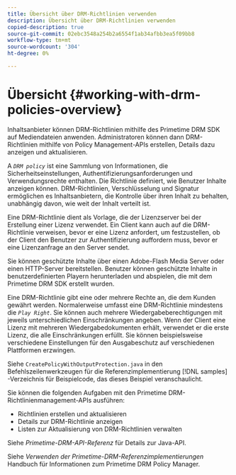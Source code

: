 ```yaml
---
title: Übersicht über DRM-Richtlinien verwenden
description: Übersicht über DRM-Richtlinien verwenden
copied-description: true
source-git-commit: 02ebc3548a254b2a6554f1ab34afbb3ea5f09bb8
workflow-type: tm+mt
source-wordcount: '304'
ht-degree: 0%

---
```


# Übersicht {#working-with-drm-policies-overview}

Inhaltsanbieter können DRM-Richtlinien mithilfe des Primetime DRM SDK auf Mediendateien anwenden. Administratoren können dann DRM-Richtlinien mithilfe von Policy Management-APIs erstellen, Details dazu anzeigen und aktualisieren.

A *`DRM policy`* ist eine Sammlung von Informationen, die Sicherheitseinstellungen, Authentifizierungsanforderungen und Verwendungsrechte enthalten. Die Richtlinie definiert, wie Benutzer Inhalte anzeigen können. DRM-Richtlinien, Verschlüsselung und Signatur ermöglichen es Inhaltsanbietern, die Kontrolle über ihren Inhalt zu behalten, unabhängig davon, wie weit der Inhalt verteilt ist.

Eine DRM-Richtlinie dient als Vorlage, die der Lizenzserver bei der Erstellung einer Lizenz verwendet. Ein Client kann auch auf die DRM-Richtlinie verweisen, bevor er eine Lizenz anfordert, um festzustellen, ob der Client den Benutzer zur Authentifizierung auffordern muss, bevor er eine Lizenzanfrage an den Server sendet.

Sie können geschützte Inhalte über einen Adobe-Flash Media Server oder einen HTTP-Server bereitstellen. Benutzer können geschützte Inhalte in benutzerdefinierten Playern herunterladen und abspielen, die mit dem Primetime DRM SDK erstellt wurden.

Eine DRM-Richtlinie gibt eine oder mehrere Rechte an, die dem Kunden gewährt werden. Normalerweise umfasst eine DRM-Richtlinie mindestens die *`Play Right`*. Sie können auch mehrere Wiedergabeberechtigungen mit jeweils unterschiedlichen Einschränkungen angeben. Wenn der Client eine Lizenz mit mehreren Wiedergabedokumenten erhält, verwendet er die erste Lizenz, die alle Einschränkungen erfüllt. Sie können beispielsweise verschiedene Einstellungen für den Ausgabeschutz auf verschiedenen Plattformen erzwingen.

Siehe `CreatePolicyWithOutputProtection.java` in den Befehlszeilenwerkzeugen für die Referenzimplementierung [!DNL samples] -Verzeichnis für Beispielcode, das dieses Beispiel veranschaulicht.

Sie können die folgenden Aufgaben mit den Primetime DRM-Richtlinienmanagement-APIs ausführen:

* Richtlinien erstellen und aktualisieren
* Details zur DRM-Richtlinie anzeigen
* Listen zur Aktualisierung von DRM-Richtlinien verwalten

Siehe *Primetime-DRM-API-Referenz* für Details zur Java-API.

Siehe *Verwenden der Primetime-DRM-Referenzimplementierungen* Handbuch für Informationen zum Primetime DRM Policy Manager.
